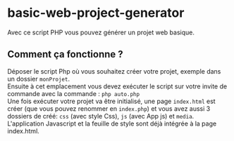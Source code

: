 # basic-web-project-generator
Avec ce script PHP vous pouvez générer un projet web basique.

## Comment ça fonctionne ?
Déposer le script Php où vous souhaitez créer votre projet, exemple dans un dossier ```monProjet```.  
Ensuite à cet emplacement vous devez exécuter le script sur votre invite de commande avec la commande : ```php auto.php```  
Une fois exécuter votre projet va être initialisé, une page ```index.html``` est créer (que vous pouvez renommer en ```index.php```) et vous avez aussi 3 dossiers de créé: ```css``` (avec style Css), ```js``` (avec App js) et ```media```.  
L'application Javascript et la feuille de style sont déjà intégrée à la page index.html.
